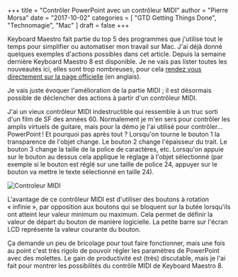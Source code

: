 +++
title      = "Contrôler PowerPoint avec un contrôleur MIDI"
author     = "Pierre Morsa"
date       = "2017-10-02"
categories = [ "GTD Getting Things Done", "Technomagie", "Mac" ]
draft      = false
+++

Keyboard Maestro fait partie du top 5 des programmes que j'utilise tout le temps pour simplifier ou automatiser mon travail sur Mac. J'ai déjà donné quelques exemples d'actions possibles dans cet article. Depuis la semaine dernière Keyboard Maestro 8 est disponible. Je ne vais pas lister toutes les nouveautés ici, elles sont trop nombreuses, pour cela [rendez vous directement sur la page officielle](https://wiki.keyboardmaestro.com/manual/Whats_New) (en anglais). 

Je vais juste évoquer l'amélioration de la partie MIDI ; il est désormais possible de déclencher des actions à partir d'un contrôleur MIDI. 

J'ai un vieux contrôleur MIDI indestructible qui ressemble à un truc sorti d'un film de SF des années 60. Normalement je m'en sers pour contrôler les amplis virtuels de guitare, mais pour la démo je l'ai utilisé pour contrôler... PowerPoint ! Et pourquoi pas après tout ? Lorsqu'on tourne le bouton 1 la transparence de l'objet change. Le bouton 2 change l'épaisseur du trait. Le bouton 3 change la taille de la police de caractères, etc. Lorsqu'on appuie sur le bouton au dessus cela applique le réglage à l'objet sélectionné (par exemple si le bouton est réglé sur une taille de police 24, appuyer sur le bouton va mettre le texte sélectionné en taille 24).

![Controleur MIDI](/pictures/2017/10/ibk10control.jpg)

L'avantage de ce contrôleur MIDI est d'utiliser des boutons à rotation « infinie », par opposition aux boutons qui se bloquent sur la butée lorsqu'ils ont atteint leur valeur minimum ou maximum. Cela permet de définir la valeur de départ du bouton de manière logicielle. La petite barre sur l'écran LCD représente la valeur courante du bouton.

Ça demande un peu de bricolage pour tout faire fonctionner, mais une fois au point c'est très rigolo de pouvoir régler les paramètres de PowerPoint avec des molettes. Le gain de productivité est (très) discutable, mais je l'ai fait pour montrer les possibilités du contrôle MIDI de Keyboard Maestro 8.
